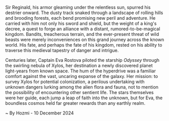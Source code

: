 
Sir Reginald, his armor gleaming under the relentless sun, spurred his destrier onward.  The dusty track snaked through a landscape of rolling hills and brooding forests, each bend promising new peril and adventure.  He carried with him not only his sword and shield, but the weight of a king's decree, a quest to forge an alliance with a distant, rumored-to-be-magical kingdom.  Bandits, treacherous terrain, and the ever-present threat of wild beasts were merely inconveniences on this grand journey across the known world.  His fate, and perhaps the fate of his kingdom, rested on his ability to traverse this medieval tapestry of danger and intrigue.


Centuries later, Captain Eva Rostova piloted the starship *Odyssey* through the swirling nebula of Xylos, her destination a newly discovered planet light-years from known space.  The hum of the hyperdrive was a familiar comfort against the vast, uncaring expanse of the galaxy.  Her mission: to survey Xylos for potential colonization, a perilous undertaking with unknown dangers lurking among the alien flora and fauna, not to mention the possibility of encountering other sentient life.   The stars themselves were her guide, each jump a leap of faith into the unknown, but for Eva, the boundless cosmos held far greater rewards than any earthly realm.

~ By Hozmi - 10 December 2024
